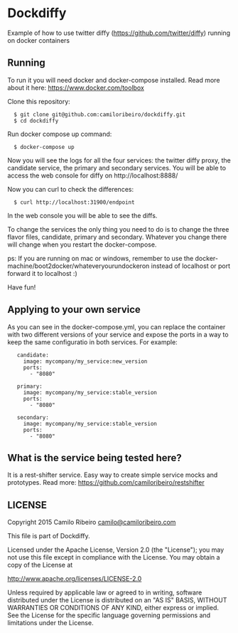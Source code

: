 Dockdiffy
==========

Example of how to use twitter diffy (https://github.com/twitter/diffy) running on docker containers

Running
--------

To run it you will need docker and docker-compose installed. Read more about it here: https://www.docker.com/toolbox

Clone this repository:

      $ git clone git@github.com:camiloribeiro/dockdiffy.git
      $ cd dockdiffy

Run docker compose up command:
      
      $ docker-compose up

Now you will see the logs for all the four services: the twitter diffy proxy, the candidate service, the primary and secondary services. 
You will be able to access the web console for diffy on http://localhost:8888/

Now you can curl to check the differences:

      $ curl http://localhost:31900/endpoint

In the web console you will be able to see the diffs. 

To change the services the only thing you need to do is to change the three flavor files, candidate, primary and secondary. Whatever you change there will change when you restart the docker-compose.

ps: If you are running on mac or windows, remember to use the docker-machine/boot2docker/whateveryourundockeron instead of localhost or port forward it to localhost :)

Have fun!

Applying to your own service
--------------

As you can see in the docker-compose.yml, you can replace the container with two different versions of your service and expose the ports in a way to keep the same configuratio in both services. For example:
       
       candidate:
         image: mycompany/my_service:new_version
         ports:
           - "8080"
       
       primary:
         image: mycompany/my_service:stable_version
         ports:
           - "8080"

       secondary:
         image: mycompany/my_service:stable_version
         ports:
           - "8080"

What is the service being tested here?
-----

It is a rest-shifter service. Easy way to create simple service mocks and prototypes. 
Read more: https://github.com/camiloribeiro/restshifter

LICENSE
--------

Copyright 2015 Camilo Ribeiro camilo@camiloribeiro.com

This file is part of Dockdiffy.

Licensed under the Apache License, Version 2.0 (the "License"); you may not use this file except in compliance with the License. You may obtain a copy of the License at

http://www.apache.org/licenses/LICENSE-2.0

Unless required by applicable law or agreed to in writing, software distributed under the License is distributed on an "AS IS" BASIS, WITHOUT WARRANTIES OR CONDITIONS OF ANY KIND, either express or implied. See the License for the specific language governing permissions and limitations under the License.
